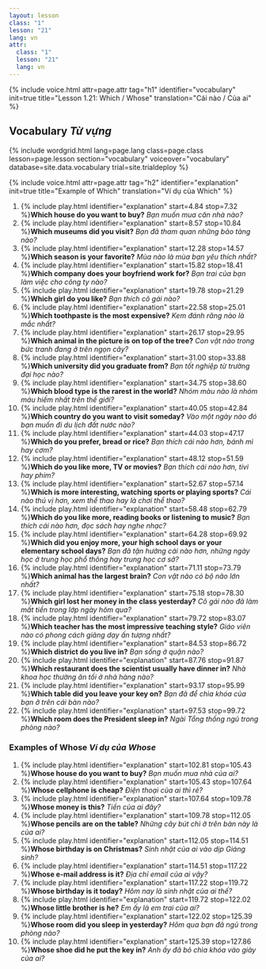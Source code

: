 ```yaml
---
layout: lesson
class: "1"
lesson: "21"
lang: vn
attr:
  class: "1"
  lesson: "21"
  lang: vn
---
```


{%  include voice.html attr=page.attr                     tag="h1"
	identifier="vocabulary"  init=true
	title="Lesson 1.21: Which / Whose"
	translation="Cái nào / Của ai"
%}

## Vocabulary *Từ vựng*

{% include wordgrid.html lang=page.lang
		class=page.class 
		lesson=page.lesson 
		section="vocabulary"
		voiceover="vocabulary"
		database=site.data.vocabulary 
		trial=site.trialdeploy %}
		

{%  include voice.html attr=page.attr                     tag="h2"
	identifier="explanation"  init=true
	title="Example of Which"
	translation="Ví dụ của Which"
%}

1. {% include play.html identifier="explanation" start=4.84 stop=7.32 %}**Which house do you want to buy?**  *Bạn muốn mua căn nhà nào?*
2. {% include play.html identifier="explanation" start=8.57 stop=10.84 %}**Which museums did you visit?**  *Bạn đã tham quan những bảo tàng nào?*
3. {% include play.html identifier="explanation" start=12.28 stop=14.57 %}**Which season is your favorite?**  *Mùa nào là mùa bạn yêu thích nhất?*
4. {% include play.html identifier="explanation" start=15.82 stop=18.41 %}**Which company does your boyfriend work for?**  *Bạn trai của bạn làm việc cho công ty nào?*
5. {% include play.html identifier="explanation" start=19.78 stop=21.29 %}**Which girl do you like?**  *Bạn thích cô gái nào?*
6. {% include play.html identifier="explanation" start=22.58 stop=25.01 %}**Which toothpaste is the most expensive?**  *Kem đánh răng nào là mắc nhất?*
7. {% include play.html identifier="explanation" start=26.17 stop=29.95 %}**Which animal in the picture is on top of the tree?**  *Con vật nào trong bức tranh đang ở trên ngọn cây?*
8. {% include play.html identifier="explanation" start=31.00 stop=33.88 %}**Which university did you graduate from?**  *Bạn tốt nghiệp từ trường đại học nào?*
9. {% include play.html identifier="explanation" start=34.75 stop=38.60 %}**Which blood type is the rarest in the world?**  *Nhóm màu nào là nhóm máu hiếm nhất trên thế giới?*
10. {% include play.html identifier="explanation" start=40.05 stop=42.84 %}**Which country do you want to visit someday?**  *Vào một ngày nào đó bạn muốn đi du lịch đất nước nào?*
11. {% include play.html identifier="explanation" start=44.03 stop=47.17 %}**Which do you prefer, bread or rice?**  *Bạn thích cái nào hơn, bánh mì hay cơm?*
12. {% include play.html identifier="explanation" start=48.12 stop=51.59 %}**Which do you like more, TV or movies?**  *Bạn thích cái nào hơn, tivi hay phim?*
13. {% include play.html identifier="explanation" start=52.67 stop=57.14 %}**Which is more interesting, watching sports or playing sports?**  *Cái nào thú vị hơn, xem thể thao hay là chơi thể thao?*
14. {% include play.html identifier="explanation" start=58.48 stop=62.79 %}**Which do you like more, reading books or listening to music?**  *Bạn thích cái nào hơn, đọc sách hay nghe nhạc?*
15. {% include play.html identifier="explanation" start=64.28 stop=69.92 %}**Which did you enjoy more, your high school days or your elementary school days?**  *Bạn đã tận hưởng cái nào hơn, những ngày học ở trung học phổ thông hay trung học cơ sở?*
16. {% include play.html identifier="explanation" start=71.11 stop=73.79 %}**Which animal has the largest brain?**  *Con vật nào có bộ não lớn nhất?*
17. {% include play.html identifier="explanation" start=75.18 stop=78.30 %}**Which girl lost her money in the class yesterday?**  *Cô gái nào đã làm mất tiền trong lớp ngày hôm qua?*
18. {% include play.html identifier="explanation" start=79.72 stop=83.07 %}**Which teacher has the most impressive teaching style?**  *Giáo viên nào có phong cách giảng dạy ấn tượng nhất?*
19. {% include play.html identifier="explanation" start=84.53 stop=86.72 %}**Which district do you live in?**  *Bạn sống ở quận nào?*
20. {% include play.html identifier="explanation" start=87.76 stop=91.87 %}**Which restaurant does the scientist usually have dinner in?**  *Nhà khoa học thường ăn tối ở nhà hàng nào?*
21. {% include play.html identifier="explanation" start=93.17 stop=95.99 %}**Which table did you leave your key on?**  *Bạn đã để chìa khóa của bạn ở trên cái bàn nào?*
22. {% include play.html identifier="explanation" start=97.53 stop=99.72 %}**Which room does the President sleep in?**  *Ngài Tổng thống ngủ trong phòng nào?*

### Examples of Whose *Ví dụ của Whose*
1. {% include play.html identifier="explanation" start=102.81 stop=105.43 %}**Whose house do you want to buy?**  *Bạn muốn mua nhà của ai?*
2. {% include play.html identifier="explanation" start=105.43 stop=107.64 %}**Whose cellphone is cheap?**  *Điện thoại của ai thì rẻ?*
3. {% include play.html identifier="explanation" start=107.64 stop=109.78 %}**Whose money is this?**  *Tiền của ai đây?*
4. {% include play.html identifier="explanation" start=109.78 stop=112.05 %}**Whose pencils are on the table?**  *Những cây bút chì ở trên bàn này là của ai?*
5. {% include play.html identifier="explanation" start=112.05 stop=114.51 %}**Whose birthday is on Christmas?**  *Sinh nhật của ai vào dịp Giáng sinh?*
6. {% include play.html identifier="explanation" start=114.51 stop=117.22 %}**Whose e-mail address is it?**  *Địa chỉ email của ai vậy?*
7. {% include play.html identifier="explanation" start=117.22 stop=119.72 %}**Whose birthday is it today?**  *Hôm nay là sinh nhật của ai thế?*
8. {% include play.html identifier="explanation" start=119.72 stop=122.02 %}**Whose little brother is he?**  *Em ấy là em trai của ai?*
9. {% include play.html identifier="explanation" start=122.02 stop=125.39 %}**Whose room did you sleep in yesterday?**  *Hôm qua bạn đã ngủ trong phòng nào?*
10. {% include play.html identifier="explanation" start=125.39 stop=127.86 %}**Whose shoe did he put the key in?**  *Anh ấy đã bỏ chìa khóa vào giày của ai?*